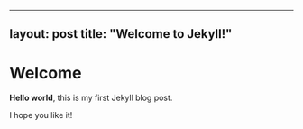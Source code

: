 ----
layout: post
title:  "Welcome to Jekyll!"
----

# Welcome

**Hello world**, this is my first Jekyll blog post.

I hope you like it!
